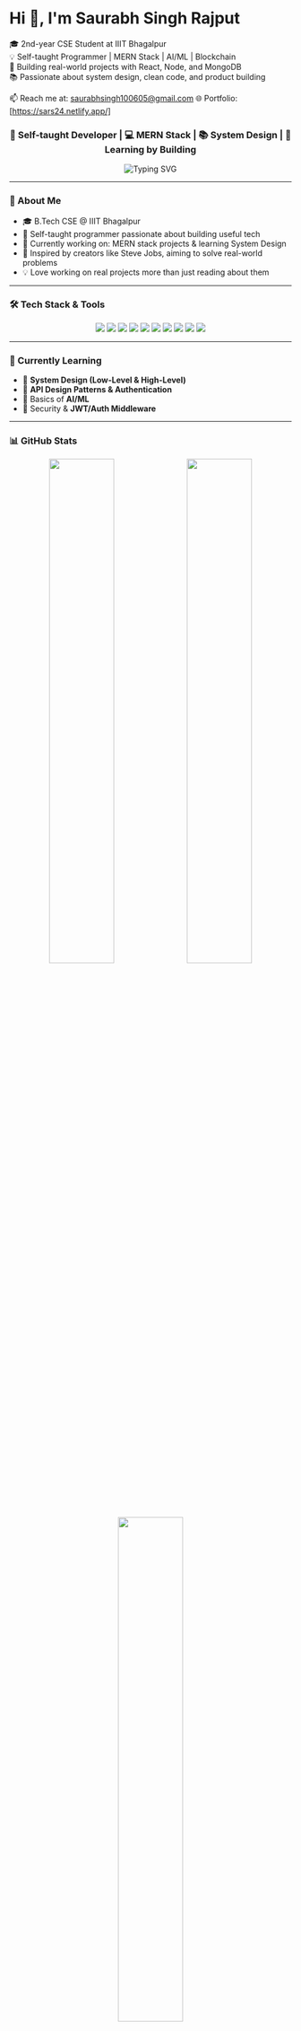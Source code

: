 # Hi 👋, I'm Saurabh Singh Rajput

🎓 2nd-year CSE Student at IIIT Bhagalpur  
💡 Self-taught Programmer | MERN Stack | AI/ML | Blockchain  
🚀 Building real-world projects with React, Node, and MongoDB  
📚 Passionate about system design, clean code, and product building

📫 Reach me at: saurabhsingh100605@gmail.com
🌐 Portfolio: [https://sars24.netlify.app/]

<h3 align="center">🚀 Self-taught Developer | 💻 MERN Stack | 📚 System Design | 🧠 Learning by Building</h3>

<p align="center">
  <img src="https://readme-typing-svg.herokuapp.com?font=Fira+Code&size=22&duration=3000&pause=1000&center=true&vCenter=true&width=460&lines=CSE+Student+%40+IIIT+Bhagalpur;Full-Stack+MERN+Developer;Building+Real+World+Projects;Loves+Low+Level+System+Design;AI+%2F+ML+Explorer" alt="Typing SVG" />
</p>

---

### 🧠 About Me

- 🎓  B.Tech CSE @ IIIT Bhagalpur  
- 🧰 Self-taught programmer passionate about building useful tech  
- 🔨 Currently working on: MERN stack projects & learning System Design  
- 🚀 Inspired by creators like Steve Jobs, aiming to solve real-world problems  
- 💡 Love working on real projects more than just reading about them  

---

### 🛠️ Tech Stack & Tools

<p align="center">
  <img src="https://img.shields.io/badge/-HTML5-E34F26?style=for-the-badge&logo=html5&logoColor=white"/>
  <img src="https://img.shields.io/badge/-CSS3-1572B6?style=for-the-badge&logo=css3&logoColor=white"/>
  <img src="https://img.shields.io/badge/-JavaScript-F7DF1E?style=for-the-badge&logo=javascript&logoColor=black"/>
  <img src="https://img.shields.io/badge/-Node.js-339933?style=for-the-badge&logo=nodedotjs&logoColor=white"/>
  <img src="https://img.shields.io/badge/-Express.js-000000?style=for-the-badge&logo=express&logoColor=white"/>
  <img src="https://img.shields.io/badge/-MongoDB-47A248?style=for-the-badge&logo=mongodb&logoColor=white"/>
  <img src="https://img.shields.io/badge/-React-61DAFB?style=for-the-badge&logo=react&logoColor=black"/>
  <img src="https://img.shields.io/badge/-C++-00599C?style=for-the-badge&logo=c%2B%2B&logoColor=white"/>
  <img src="https://img.shields.io/badge/-Git-F05032?style=for-the-badge&logo=git&logoColor=white"/>
  <img src="https://img.shields.io/badge/-VS%20Code-007ACC?style=for-the-badge&logo=visual-studio-code&logoColor=white"/>
</p>

---

### 📘 Currently Learning

- 🧱 **System Design (Low-Level & High-Level)**  
- 🔗 **API Design Patterns & Authentication**  
- 🤖 Basics of **AI/ML**  
- 🔐 Security & **JWT/Auth Middleware**

---

### 📊 GitHub Stats

<p align="center">
  <img src="https://github-readme-stats.vercel.app/api?username=DevSars24&show_icons=true&theme=radical" width="48%"/>
  <img src="https://streak-stats.demolab.com/?user=DevSars24&theme=radical" width="48%"/>
</p>

<p align="center">
  <img src="https://github-readme-stats.vercel.app/api/top-langs/?username=DevSars24&layout=compact&theme=radical" width="48%"/>
</p>

---

### 📦 Projects Worth Exploring

- 🔐 [MERN Authentication & Authorization](https://github.com/DevSars24/MERN-Authentication-Authorization)
- 🏥 [Hospital Management System](https://github.com/DevSars24/Hospital-management-system)
- 💸 [Razorpay Payment Gateway](https://github.com/DevSars24/payment-gateway)
- 🏦 [Banking System CLI](https://github.com/DevSars24/banking-system)
- 🌐 [Portfolio Front Page - React](https://github.com/DevSars24/portfolio-front-page-REACT-)

---

### 📫 Let’s Connect

<p align="left">
  <a href="mailto:saurabhsingh100605@gmail.com"><img src="https://img.shields.io/badge/Gmail-D14836?style=for-the-badge&logo=gmail&logoColor=white"/></a>
  <a href="https://www.linkedin.com/in/saurabh-singh-25639a306"><img src="https://img.shields.io/badge/LinkedIn-blue?style=for-the-badge&logo=linkedin&logoColor=white"/></a>
  <a href="https://x.com/SaurabhSin15850"><img src="https://img.shields.io/badge/Twitter-1DA1F2?style=for-the-badge&logo=twitter&logoColor=white"/></a>
  <a href="https://sars24.netlify.app"><img src="https://img.shields.io/badge/Portfolio-222222?style=for-the-badge&logo=vercel&logoColor=white"/></a>
</p>

---

<p align="center">
  <img src="https://quotes-github-readme.vercel.app/api?type=horizontal&theme=radical"/>
</p>
